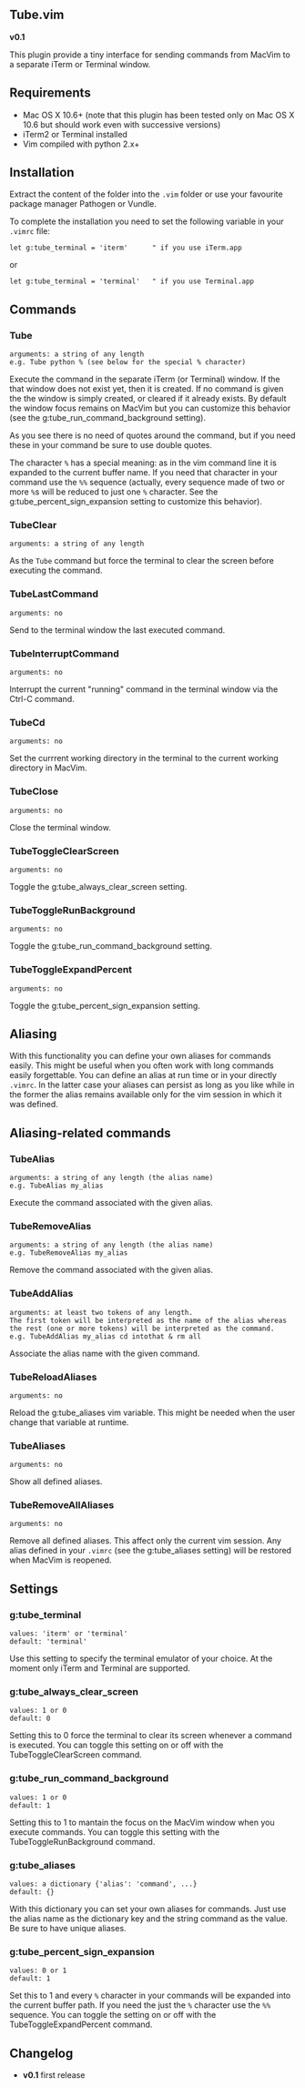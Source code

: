 ## Tube.vim

**v0.1**

This plugin provide a tiny interface for sending commands from MacVim to a 
separate iTerm or Terminal window.


## Requirements

* Mac OS X 10.6+ (note that this plugin has been tested only on Mac OS X 10.6
  but should work even with successive versions)
* iTerm2 or Terminal installed
* Vim compiled with python 2.x+


## Installation

Extract the content of the folder into the `.vim` folder or use your favourite 
package manager Pathogen or Vundle.

To complete the installation you need to set the following variable in 
your `.vimrc` file:

```
let g:tube_terminal = 'iterm'      " if you use iTerm.app 
```              

or 

```
let g:tube_terminal = 'terminal'   " if you use Terminal.app 
```


## Commands


### Tube
```
arguments: a string of any length
e.g. Tube python % (see below for the special % character)
```

Execute the command in the separate iTerm (or Terminal) window. If the that
window does not exist yet, then it is created. If no command is given the the
window is simply created, or cleared if it already exists.  By default the
window focus remains on MacVim but you can customize this behavior (see the
g:tube_run_command_background setting).

As you see there is no need of quotes around the command, but if you need these
in your command be sure to use double quotes. 

The character `%` has a special meaning: as in the vim command line it is
expanded to the current buffer name. If you need that character in your command
use the `%%` sequence (actually, every sequence made of two or more `%`s will
be reduced to just one `%` character. See the g:tube_percent_sign_expansion 
setting to customize this behavior).


### TubeClear
```
arguments: a string of any length
```
    
As the `Tube` command but force the terminal to clear the screen before
executing the command.


### TubeLastCommand
```
arguments: no
```

Send to the terminal window the last executed command.


### TubeInterruptCommand
```
arguments: no
```

Interrupt the current "running" command in the terminal window via the Ctrl-C command.


### TubeCd
```
arguments: no
```

Set the currrent working directory in the terminal to the current working directory
in MacVim. 


### TubeClose
```
arguments: no
```

Close the terminal window.


### TubeToggleClearScreen
```
arguments: no
```

Toggle the g:tube_always_clear_screen setting.


### TubeToggleRunBackground
```
arguments: no
```

Toggle the g:tube_run_command_background setting.


### TubeToggleExpandPercent
```
arguments: no
```

Toggle the g:tube_percent_sign_expansion setting.


## Aliasing

With this functionality you can define your own aliases for commands easily. This
might be useful when you often work with long commands easily forgettable. 
You can define an alias at run time or in your directly `.vimrc`. In the latter
case your aliases can persist as long as you like while in the former the alias
remains available only for the vim session in which it was defined. 


## Aliasing-related commands


### TubeAlias
```
arguments: a string of any length (the alias name)
e.g. TubeAlias my_alias
```

Execute the command associated with the given alias.


### TubeRemoveAlias
```
arguments: a string of any length (the alias name)
e.g. TubeRemoveAlias my_alias
```

Remove the command associated with the given alias.


### TubeAddAlias
```
arguments: at least two tokens of any length.  
The first token will be interpreted as the name of the alias whereas the rest (one or more tokens) will be interpreted as the command.
e.g. TubeAddAlias my_alias cd intothat & rm all 
```

Associate the alias name with the given command.

### TubeReloadAliases
```
arguments: no
```

Reload the g:tube_aliases vim variable. This might be needed when the user
change that variable at runtime.


### TubeAliases
```
arguments: no
```

Show all defined aliases.


### TubeRemoveAllAliases 
```
arguments: no
```

Remove all defined aliases. This affect only the current vim session. Any
alias defined in your `.vimrc` (see the g:tube_aliases setting) will be restored 
when MacVim is reopened.



## Settings


### g:tube_terminal
```
values: 'iterm' or 'terminal'
default: 'terminal'
```

Use this setting to specify the terminal emulator of your choice. At the moment
only iTerm and Terminal are supported.


### g:tube_always_clear_screen
```
values: 1 or 0
default: 0
```

Setting this to 0 force the terminal to clear its screen whenever
a command is executed. You can toggle this setting on or off with the
TubeToggleClearScreen command.


### g:tube_run_command_background
```
values: 1 or 0
default: 1
```

Setting this to 1 to mantain the focus on the MacVim window when you execute
commands. You can toggle this setting with the TubeToggleRunBackground command.   


### g:tube_aliases
```
values: a dictionary {'alias': 'command', ...}
default: {}
```

With this dictionary you can set your own aliases for commands. Just use the alias 
name as the dictionary key and the string command as the value. Be sure to have
unique aliases.


### g:tube_percent_sign_expansion
```
values: 0 or 1
default: 1
```

Set this to 1 and every `%` character in your commands will be expanded into
the current buffer path. If you need the just the `%` character use the `%%`
sequence. You can toggle the setting on or off with the TubeToggleExpandPercent
command.


## Changelog

* **v0.1** first release

